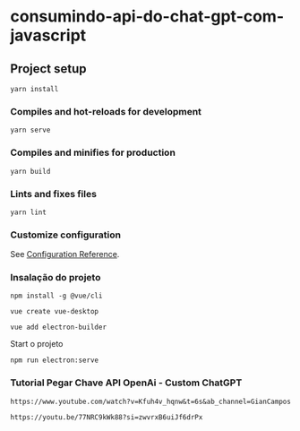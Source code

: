 # consumindo-api-do-chat-gpt-com-javascript

## Project setup
```
yarn install
```

### Compiles and hot-reloads for development
```
yarn serve
```

### Compiles and minifies for production
```
yarn build
```

### Lints and fixes files
```
yarn lint
```

### Customize configuration
See [Configuration Reference](https://cli.vuejs.org/config/).


### Insalação do projeto

```
npm install -g @vue/cli

vue create vue-desktop

vue add electron-builder
```

Start o projeto
```
npm run electron:serve
```

### Tutorial Pegar Chave API OpenAi - Custom ChatGPT

```
https://www.youtube.com/watch?v=Kfuh4v_hqnw&t=6s&ab_channel=GianCampos

https://youtu.be/77NRC9kWk88?si=zwvrxB6uiJf6drPx
```
